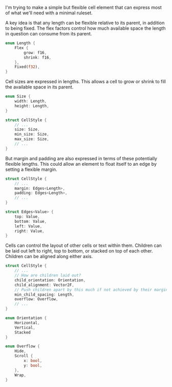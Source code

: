 I'm trying to make a simple but flexible cell element that can express most of what we'll need with a minimal ruleset.

A key idea is that any length can be flexible relative to its parent, in addition to being fixed. The flex factors control how much available space the length in question can consume from its parent.

```rs
enum Length {
    Flex {
        grow: f16,
        shrink: f16,
    },
    Fixed(f32),
}
```

Cell sizes are expressed in lengths. This allows a cell to grow or shrink to fill the available space in its parent.

```rs
enum Size {
    width: Length,
    height: Length,
}

struct CellStyle {
    // ...
    size: Size,
    min_size: Size,
    max_size: Size,
    // ...
}
```

But margin and padding are also expressed in terms of these potentially flexible lengths. This could allow an element to float itself to an edge by setting a flexible margin.

```rs
struct CellStyle {
    // ...
    margin: Edges<Length>,
    padding: Edges<Length>,
    // ...
}

struct Edges<Value> {
    top: Value,
    bottom: Value,
    left: Value,
    right: Value,
}
```

Cells can control the layout of other cells or text within them. Children can be laid out left to right, top to bottom, or stacked on top of each other. Children can be aligned along either axis.

```rs
struct CellStyle {
    // ...
    // How are children laid out?
    child_orientation: Orientation,
    child_alignment: Vector2F,
    // Push children apart by this much if not achieved by their margins
    min_child_spacing: Length,
    overflow: Overflow,
    // ...
}

enum Orientation {
    Horizontal,
    Vertical,
    Stacked
}

enum Overflow {
    Hide,
    Scroll {
        x: bool,
        y: bool,
    },
    Wrap,
}
```
